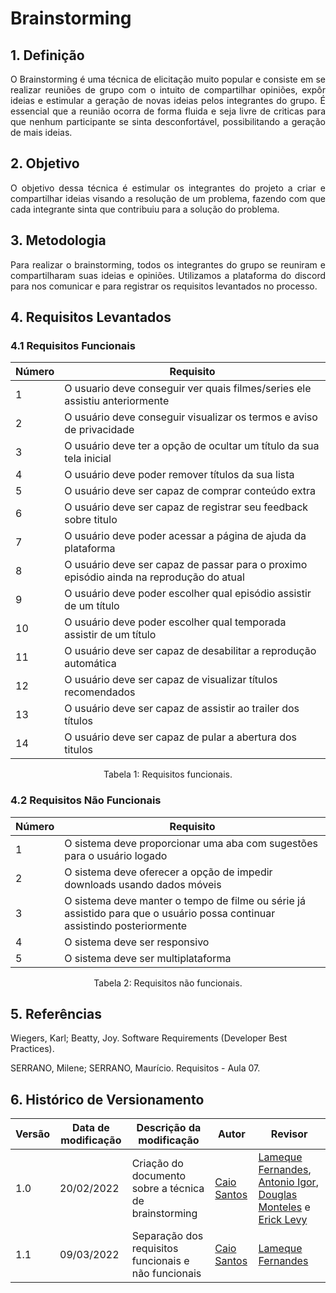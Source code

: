 # Brainstorming

## 1. Definição

<p align="justify">
O Brainstorming é uma técnica de elicitação muito popular e consiste em se realizar reuniões de grupo com o intuito de compartilhar opiniões, expôr ideias e estimular a geração de novas ideias pelos integrantes do grupo. É essencial que a reunião ocorra de forma fluida e seja livre de criticas para que nenhum participante se sinta desconfortável, possibilitando a geração de mais ideias.
</p>


## 2. Objetivo

<p align="justify">
O objetivo dessa técnica é estimular os integrantes do projeto a criar e compartilhar ideias visando a resolução de um problema, fazendo com que cada integrante sinta que contribuiu para a solução do problema.
</p>


## 3. Metodologia

<p align="justify">
Para realizar o brainstorming, todos os integrantes do grupo se reuniram e compartilharam suas ideias e opiniões. Utilizamos a plataforma do discord para nos comunicar e para registrar os requisitos levantados no processo.
</p>


## 4. Requisitos Levantados

### 4.1 Requisitos Funcionais

| Número | Requisito |
|--|--|
|1|O usuario deve conseguir ver quais filmes/series ele assistiu anteriormente|
|2|O usuário deve conseguir visualizar os termos e aviso de privacidade|
|3|O usuário deve ter a opção de ocultar um título da sua tela inicial|
|4|O usuário deve poder remover títulos da sua lista|
|5|O usuário deve ser capaz de comprar conteúdo extra|
|6|O usuário deve ser capaz de registrar seu feedback sobre titulo|
|7|O usuário deve poder acessar a página de ajuda da plataforma|
|8|O usuário deve ser capaz de passar para o proximo episódio ainda na reprodução do atual|
|9|O usuário deve poder escolher qual episódio assistir de um título|
|10|O usuário deve poder escolher qual temporada assistir de um título|
|11|O usuário deve ser capaz de desabilitar a reprodução automática|
|12|O usuário deve ser capaz de visualizar títulos recomendados|
|13|O usuário deve ser capaz de assistir ao trailer dos títulos|
|14|O usuário deve ser capaz de pular a abertura dos titulos|


<center>
Tabela 1: Requisitos funcionais.
</center>

### 4.2 Requisitos Não Funcionais

| Número | Requisito |
|--|--|
|1|O sistema deve proporcionar uma aba com sugestões para o usuário logado|
|2|O sistema deve oferecer a opção de impedir downloads usando dados móveis|
|3|O sistema deve manter o tempo de filme ou série já assistido para que o usuário possa continuar assistindo posteriormente|
|4|O sistema deve ser responsivo|
|5|O sistema deve ser multiplataforma|

<center>
Tabela 2: Requisitos não funcionais.
</center>


## 5. Referências 

Wiegers, Karl; Beatty, Joy. Software Requirements (Developer Best Practices).

SERRANO, Milene; SERRANO, Maurício. Requisitos - Aula 07.


## 6. Histórico de Versionamento

|Versão|Data de modificação|Descrição da modificação|Autor| Revisor|
|-|-|-|-|-|
|1.0|20/02/2022|Criação do documento sobre a técnica de brainstorming|[Caio Santos](https://github.com/caiobsantos)|[Lameque Fernandes](https://github.com/LamequeFernandes), [Antonio Igor](https://github.com/antonioigorcarvalho), [Douglas Monteles](https://github.com/douglasmonteles) e [Erick Levy](https://github.com/ericklevy)|
|1.1|09/03/2022|Separação dos requisitos funcionais e não funcionais|[Caio Santos](https://github.com/caiobsantos)|[Lameque Fernandes](https://github.com/lamequefernandes)|